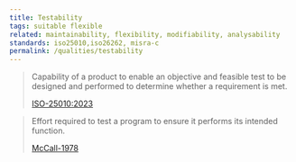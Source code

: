 ```yaml
---
title: Testability
tags: suitable flexible
related: maintainability, flexibility, modifiability, analysability
standards: iso25010,iso26262, misra-c
permalink: /qualities/testability
---
```


>Capability of a product to enable an objective and feasible test to be designed and performed to determine whether a requirement is met.
>
>[ISO-25010:2023](/references/#iso-25010-2023)

> Effort required to test a program to ensure it performs its intended function.
> 
> [McCall-1978](/references/#mccall)
